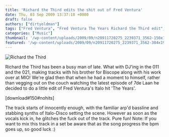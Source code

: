 ```yaml
---
title: 'Richard the Third edits the shit out of Fred Ventura'
date: Thu, 03 Sep 2009 13:37:18 +0000
draft: false
authors: ["dirtyoldman"]
tags: ["Fred Ventura", "Fred Ventura The Years Richard the Third edit", "richard the third", "The Years"]
categories: ["Music"]
thumbnail: '/wp-content/uploads/2009/09/n20911720275_2239371_3562-150x150.jpg'
featured: '/wp-content/uploads/2009/09/n20911720275_2239371_3562-304x190.jpg'
---
```


![Richard the Third](/wp-content/uploads/2009/09/n20911720275_2239371_3562.jpg "Richard the Third")

Richard the Third has been a busy man of late. What with DJ'ing in the 011 and the 021, making tracks with his brother for Biscope along with his work over at MIO! We're glad then that when he had a moment to himself, rather than vegging out on the couch watching the latest episode of 7de Laan he decided to do a little edit of Fred Ventura's Italo hit 'The Years'.

\[download#150#nohits\]

The track starts of innocently enough, with the familiar arp'd bassline and stabbing synths of Italo-Disco setting the scene. However as soon as the vocals kick in, he glitches the fuck out of the track. Pure fun! Note: If you want to mix this track in a set be aware that as the song progress the bpm goes up, so good luck :)